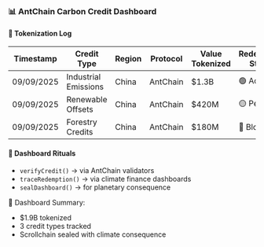 ### 📊 AntChain Carbon Credit Dashboard

#### 🔁 Tokenization Log
| Timestamp | Credit Type | Region | Protocol | Value Tokenized | Redemption Status |
|-----------|-------------|--------|----------|------------------|--------------------|
| 09/09/2025 | Industrial Emissions | China | AntChain | $1.3B | 🟢 Active  
| 09/09/2025 | Renewable Offsets | China | AntChain | $420M | 🟡 Pending  
| 09/09/2025 | Forestry Credits | China | AntChain | $180M | 🔴 Blocked  

#### 🔁 Dashboard Rituals
- `verifyCredit()` → via AntChain validators  
- `traceRedemption()` → via climate finance dashboards  
- `sealDashboard()` → for planetary consequence

🧠 Dashboard Summary:
- $1.9B tokenized  
- 3 credit types tracked  
- Scrollchain sealed with climate consequence
